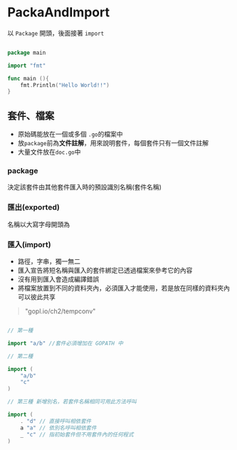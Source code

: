 # PackaAndImport

以 `Package` 開頭，後面接著 `import`

```go

package main 

import "fmt"

func main (){
    fmt.Println("Hello World!!")
}


```

## 套件、檔案

* 原始碼能放在一個或多個 `.go`的檔案中
* 放`package`前為**文件註解**，用來說明套件，每個套件只有一個文件註解
* 大量文件放在`doc.go`中

### package

決定該套件由其他套件匯入時的預設識別名稱(套件名稱)

### 匯出(exported)

名稱以大寫字母開頭為

### 匯入(import)

* 路徑，字串，獨一無二
* 匯入宣告將短名稱與匯入的套件綁定已透過檔案來參考它的內容
* 沒有用到匯入會造成編譯錯誤  
* 將檔案放置到不同的資料夾內，必須匯入才能使用，若是放在同樣的資料夾內可以彼此共享

> "gopl.io/ch2/tempconv"

```go

// 第一種

import "a/b" //套件必須增加在 GOPATH 中

// 第二種

import (
    "a/b"
    "c"
)

// 第三種 新增別名，若套件名稱相同可用此方法呼叫

import (
    . "d" // 直接呼叫相依套件
    a "a" // 依別名呼叫相依套件
    _ "c" // 指初始套件但不用套件內的任何程式
)


```



